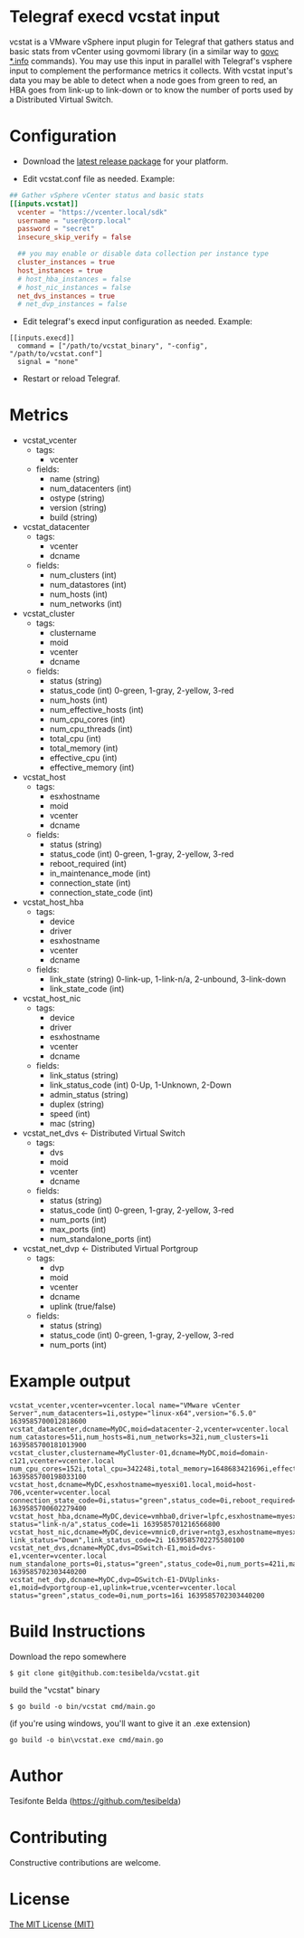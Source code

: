# Telegraf execd vcstat input

vcstat is a VMware vSphere input plugin for Telegraf that gathers status and basic stats from vCenter using govmomi library (in a similar way to [govc *.info](https://github.com/vmware/govmomi/blob/master/govc/USAGE.md) commands). You may use this input in parallel with Telegraf's vsphere input to complement the performance metrics it collects. With vcstat input's data you may be able to detect when a node goes from green to red, an HBA goes from link-up to link-down or to know the number of ports used by a Distributed Virtual Switch.

# Configuration

* Download the [latest release package](https://github.com/tesibelda/vcstat/releases/latest) for your platform.

* Edit vcstat.conf file as needed. Example:

```toml
## Gather vSphere vCenter status and basic stats
[[inputs.vcstat]]
  vcenter = "https://vcenter.local/sdk"
  username = "user@corp.local"
  password = "secret"
  insecure_skip_verify = false

  ## you may enable or disable data collection per instance type
  cluster_instances = true
  host_instances = true
  # host_hba_instances = false
  # host_nic_instances = false
  net_dvs_instances = true
  # net_dvp_instances = false
```

* Edit telegraf's execd input configuration as needed. Example:

```
[[inputs.execd]]
  command = ["/path/to/vcstat_binary", "-config", "/path/to/vcstat.conf"]
  signal = "none"
```

* Restart or reload Telegraf.

# Metrics

- vcstat_vcenter
  - tags:
    - vcenter
  - fields:
    - name (string)
    - num_datacenters (int)
    - ostype (string)
    - version (string)
    - build (string)
- vcstat_datacenter
  - tags:
    - vcenter
    - dcname
  - fields:
    - num_clusters (int)
    - num_datastores (int)
    - num_hosts (int)
    - num_networks (int)
- vcstat_cluster
  - tags:
    - clustername
	- moid
    - vcenter
    - dcname
  - fields:
	- status (string)
	- status_code (int) 0-green, 1-gray, 2-yellow, 3-red
	- num_hosts (int)
	- num_effective_hosts (int)
	- num_cpu_cores (int)
	- num_cpu_threads (int)
	- total_cpu (int)
	- total_memory (int)
	- effective_cpu (int)
	- effective_memory (int)
- vcstat_host
  - tags:
    - esxhostname
	- moid
    - vcenter
    - dcname
  - fields:
	- status (string)
	- status_code (int) 0-green, 1-gray, 2-yellow, 3-red
	- reboot_required (int)
	- in_maintenance_mode (int)
	- connection_state (int)
	- connection_state_code (int)
- vcstat_host_hba
  - tags:
	- device
	- driver
    - esxhostname
    - vcenter
    - dcname
  - fields:
	- link_state (string) 0-link-up, 1-link-n/a, 2-unbound, 3-link-down
	- link_state_code (int)
- vcstat_host_nic
  - tags:
	- device
	- driver
    - esxhostname
    - vcenter
    - dcname
  - fields:
	- link_status (string)
	- link_status_code (int) 0-Up, 1-Unknown, 2-Down
	- admin_status (string)
	- duplex (string)
	- speed (int)
	- mac (string)
- vcstat_net_dvs           <- Distributed Virtual Switch
  - tags:
    - dvs
	- moid
    - vcenter
    - dcname
  - fields:
    - status (string)
    - status_code (int) 0-green, 1-gray, 2-yellow, 3-red
    - num_ports (int)
    - max_ports (int)
    - num_standalone_ports (int)
- vcstat_net_dvp           <- Distributed Virtual Portgroup
  - tags:
    - dvp
	- moid
    - vcenter
    - dcname
    - uplink (true/false)
  - fields:
    - status (string)
    - status_code (int) 0-green, 1-gray, 2-yellow, 3-red
    - num_ports (int)

# Example output

```plain
vcstat_vcenter,vcenter=vcenter.local name="VMware vCenter Server",num_datacenters=1i,ostype="linux-x64",version="6.5.0" 1639585700012818600
vcstat_datacenter,dcname=MyDC,moid=datacenter-2,vcenter=vcenter.local num_catastores=51i,num_hosts=8i,num_networks=32i,num_clusters=1i 1639585700181013900
vcstat_cluster,clustername=MyCluster-01,dcname=MyDC,moid=domain-c121,vcenter=vcenter.local num_cpu_cores=152i,total_cpu=342248i,total_memory=1648683421696i,effective_cpu=299032i,status="green",status_code=0i,num_hosts=8i,num_effective_hosts=8i,num_cpu_threads=304i,effective_memory=1502236i 1639585700198033100
vcstat_host,dcname=MyDC,esxhostname=myesxi01.local,moid=host-706,vcenter=vcenter.local connection_state_code=0i,status="green",status_code=0i,reboot_required=false,in_maintenance_mode=false,connection_state="connected" 1639585700602279400
vcstat_host_hba,dcname=MyDC,device=vmhba0,driver=lpfc,esxhostname=myesxi01.local,vcenter=vcenter.local status="link-n/a",status_code=1i 1639585701216566800
vcstat_host_nic,dcname=MyDC,device=vmnic0,driver=ntg3,esxhostname=myesxi01.local,vcenter=vcenter.local link_status="Down",link_status_code=2i 1639585702275580100
vcstat_net_dvs,dcname=MyDC,dvs=DSwitch-E1,moid=dvs-e1,vcenter=vcenter.local num_standalone_ports=0i,status="green",status_code=0i,num_ports=421i,max_ports=2147483647i 1639585702303440200
vcstat_net_dvp,dcname=MyDC,dvp=DSwitch-E1-DVUplinks-e1,moid=dvportgroup-e1,uplink=true,vcenter=vcenter.local status="green",status_code=0i,num_ports=16i 1639585702303440200
```


# Build Instructions

Download the repo somewhere

    $ git clone git@github.com:tesibelda/vcstat.git

build the "vcstat" binary

    $ go build -o bin/vcstat cmd/main.go
    
 (if you're using windows, you'll want to give it an .exe extension)
 
    go build -o bin\vcstat.exe cmd/main.go


# Author

Tesifonte Belda (https://github.com/tesibelda)


# Contributing

Constructive contributions are welcome.


# License

[The MIT License (MIT)](https://github.com/tesibelda/vcstat/blob/master/LICENSE)
